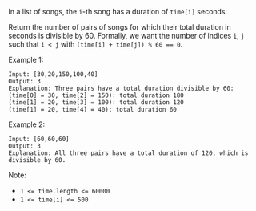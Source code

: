 In a list of songs, the `i`-th song has a duration of `time[i]` seconds. 

Return the number of pairs of songs for which their total duration in seconds is divisible by 60.  Formally, we want the number of indices `i`, `j` such that `i < j` with `(time[i] + time[j]) % 60 == 0`.

 

Example 1:
```
Input: [30,20,150,100,40]
Output: 3
Explanation: Three pairs have a total duration divisible by 60:
(time[0] = 30, time[2] = 150): total duration 180
(time[1] = 20, time[3] = 100): total duration 120
(time[1] = 20, time[4] = 40): total duration 60
```
Example 2:
```
Input: [60,60,60]
Output: 3
Explanation: All three pairs have a total duration of 120, which is divisible by 60.
```

Note:

- `1 <= time.length <= 60000`
- `1 <= time[i] <= 500`